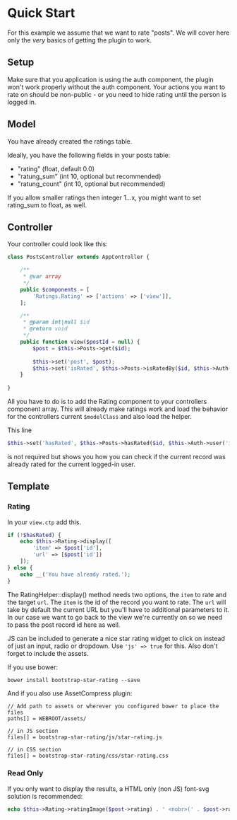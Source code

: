 # Quick Start

For this example we assume that we want to rate "posts". We will cover here only the *very* basics of getting the plugin to work.

## Setup
Make sure that you application is using the auth component, the plugin won't work properly without the auth component.
Your actions you want to rate on should be non-public - or you need to hide rating until the person is logged in.

## Model
You have already created the ratings table.

Ideally, you have the following fields in your posts table:
- "rating" (float, default 0.0)
- "ratung_sum" (int 10, optional but recommended)
- "ratung_count" (int 10, optional but recommended)

If you allow smaller ratings then integer 1...x, you might want to set rating_sum to float, as well.

## Controller
Your controller could look like this:
```php
class PostsController extends AppController {

	/**
	 * @var array
	 */
	public $components = [
		'Ratings.Rating' => ['actions' => ['view']],
	];

	/**
	 * @param int|null $id
	 * @return void
	 */
	public function view($postId = null) {
		$post = $this->Posts->get($id);
		
		$this->set('post', $post);
		$this->set('isRated', $this->Posts->isRatedBy($id, $this->Auth->user('id')));
	}
	
}
```

All you have to do is to add the Rating component to your controllers component array. 
This will already make ratings work and load the behavior for the controllers current `$modelClass` and also load the helper.

This line

```php
$this->set('hasRated', $this->Posts->hasRated($id, $this->Auth->user('id')));
```

is not required but shows you how you can check if the current record was already rated for the current logged-in user.

## Template

### Rating
In your ```view.ctp``` add this.

```php
if (!$hasRated) {
	echo $this->Rating->display([
		'item' => $post['id'],
		'url' => [$post['id'])
	]);
} else {
	echo __('You have already rated.');
}
```

The RatingHelper::display() method needs two options, the `item` to rate and the target `url`. 
The `item` is the id of the record you want to rate. The `url` will take by default the current URL but you'll have to additional parameters to it. 
In our case we want to go back to the view we're currently on so we need to pass the post record id here as well.

JS can be included to generate a nice star rating widget to click on instead of just an input, radio or dropdown. Use `'js' => true` for this.
Also don't forget to include the assets.

If you use bower:
```
bower install bootstrap-star-rating --save
```
And if you also use AssetCompress plugin:
```
// Add path to assets or wherever you configured bower to place the files
paths[] = WEBROOT/assets/

// in JS section
files[] = bootstrap-star-rating/js/star-rating.js

// in CSS section
files[] = bootstrap-star-rating/css/star-rating.css
```

### Read Only
If you only want to display the results, a HTML only (non JS) font-svg solution is recommended:
```php
echo $this->Rating->ratingImage($post->rating) . ' <nobr>(' . $post->rating_count . ' votes)</nobr>';
```
